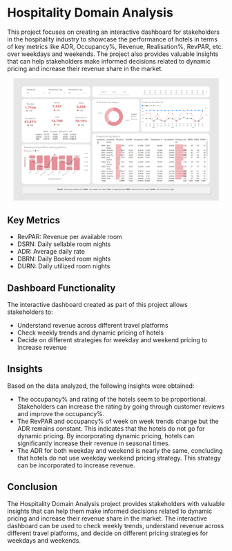 # Hospitality Domain Analysis
This project focuses on creating an interactive dashboard for stakeholders in the hospitality industry to showcase the performance of hotels in terms of key metrics like ADR, Occupancy%, Revenue, Realisation%, RevPAR, etc. over weekdays and weekends. The project also provides valuable insights that can help stakeholders make informed decisions related to dynamic pricing and increase their revenue share in the market.

![Revenue Analysis Dashboard](./revenue_analysis_dashboard.png)

## Key Metrics
- RevPAR: Revenue per available room
- DSRN: Daily sellable room nights
- ADR: Average daily rate
- DBRN: Daily Booked room nights
- DURN: Daily utilized room nights

## Dashboard Functionality
The interactive dashboard created as part of this project allows stakeholders to:
- Understand revenue across different travel platforms
- Check weekly trends and dynamic pricing of hotels
- Decide on different strategies for weekday and weekend pricing to increase revenue

## Insights
Based on the data analyzed, the following insights were obtained:

- The occupancy% and rating of the hotels seem to be proportional. Stakeholders can increase the rating by going through customer reviews and improve the occupancy%.
- The RevPAR and occupancy% of week on week trends change but the ADR remains constant. This indicates that the hotels do not go for dynamic pricing. By incorporating dynamic pricing, hotels can significantly increase their revenue in seasonal times.
- The ADR for both weekday and weekend is nearly the same, concluding that hotels do not use weekday weekend pricing strategy. This strategy can be incorporated to increase revenue.
## Conclusion
The Hospitality Domain Analysis project provides stakeholders with valuable insights that can help them make informed decisions related to dynamic pricing and increase their revenue share in the market. The interactive dashboard can be used to check weekly trends, understand revenue across different travel platforms, and decide on different pricing strategies for weekdays and weekends.

